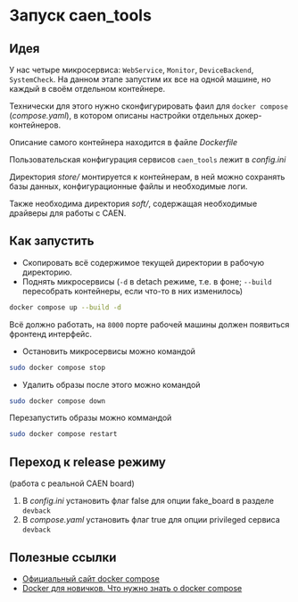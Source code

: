 # Запуск caen_tools

## Идея
У нас четыре микросервиса: `WebService`, `Monitor`, `DeviceBackend`, `SystemCheck`.
На данном этапе запустим их все на одной машине, но каждый в своём отдельном контейнере.

Технически для этого нужно сконфигурировать фаил для `docker compose` (*compose.yaml*), 
в котором описаны настройки отдельных докер-контейнеров.

Описание самого контейнера находится в файле *Dockerfile*

Пользовательская конфигурация сервисов `caen_tools` лежит в *config.ini*

Директория *store/* монтируется к контейнерам, в ней можно сохранять базы данных, конфигурационные файлы и необходимые логи.

Также необходима директория *soft/*, содержащая необходимые драйверы для работы с CAEN.

## Как запустить

* Скопировать всё содержимое текущей директории в рабочую директорию.
* Поднять микросервисы (`-d` в detach режиме, т.е. в фоне; `--build` пересобрать контейнеры, если что-то в них изменилось)
```bash
docker compose up --build -d
```

Всё должно работать, на `8000` порте рабочей машины должен появиться фронтенд интерфейс.

* Остановить микросервисы можно командой
```bash
sudo docker compose stop
```
* Удалить образы после этого можно командой
```bash
sudo docker compose down
```
  Перезапустить образы можно коммандой
```bash
sudo docker compose restart
```

## Переход к release режиму
(работа с реальной CAEN board)

1. В *config.ini* установить флаг false для опции fake_board в разделе `devback`
1. В *compose.yaml* установить флаг true для опции privileged сервиса `devback`

## Полезные ссылки
* [Официальный сайт docker compose](https://docs.docker.com/compose/gettingstarted/)
* [Docker для новичков. Что нужно знать о docker compose](https://habr.com/ru/articles/804331/)
